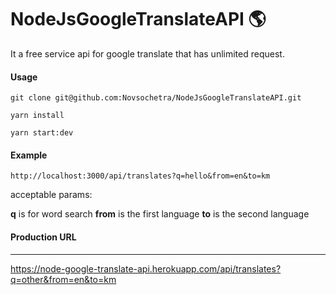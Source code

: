 # NodeJsGoogleTranslateAPI 🌎

It a free service api for google translate that has unlimited request.

#### Usage 
`git clone git@github.com:Novsochetra/NodeJsGoogleTranslateAPI.git`

`yarn install`

`yarn start:dev`

#### Example
`
http://localhost:3000/api/translates?q=hello&from=en&to=km
`

acceptable params:

**q** is for word search
**from** is the first language
**to** is the second language 

#### Production URL

------------

https://node-google-translate-api.herokuapp.com/api/translates?q=other&from=en&to=km
